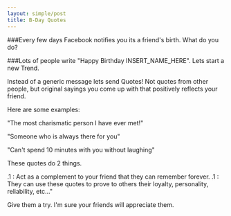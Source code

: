 ```yaml
---
layout: simple/post
title: B-Day Quotes
---
```


###Every few days Facebook notifies you its a friend's birth. What do you do?
<!--excerpt-->

###Lots of people write "Happy Birthday INSERT_NAME_HERE". Lets start a new Trend.

Instead of a generic message lets send Quotes!
Not quotes from other people, but original sayings you come up
with that positively reflects your friend.

Here are some examples: 

"The most charismatic person I have ever met!"

"Someone who is always there for you"

"Can't spend 10 minutes with you without laughing"


These quotes do 2 things.

.1 : Act as a complement to your friend that they can remember forever.
.1 : They can use these quotes to prove to others their loyalty, personality, reliability, etc..."

Give them a try. I'm sure your friends will appreciate them.


